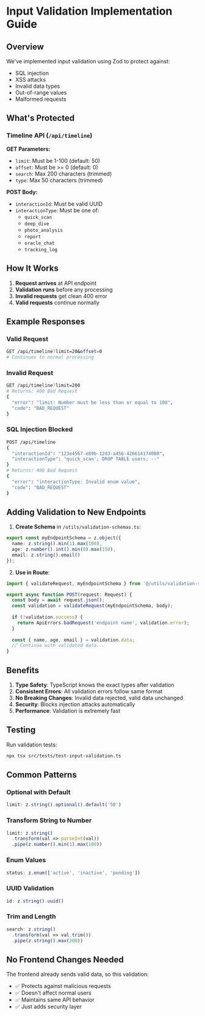 # Input Validation Implementation Guide

## Overview

We've implemented input validation using Zod to protect against:
- SQL injection
- XSS attacks
- Invalid data types
- Out-of-range values
- Malformed requests

## What's Protected

### Timeline API (`/api/timeline`)

**GET Parameters:**
- `limit`: Must be 1-100 (default: 50)
- `offset`: Must be >= 0 (default: 0)
- `search`: Max 200 characters (trimmed)
- `type`: Max 50 characters (trimmed)

**POST Body:**
- `interactionId`: Must be valid UUID
- `interactionType`: Must be one of:
  - `quick_scan`
  - `deep_dive`
  - `photo_analysis`
  - `report`
  - `oracle_chat`
  - `tracking_log`

## How It Works

1. **Request arrives** at API endpoint
2. **Validation runs** before any processing
3. **Invalid requests** get clean 400 error
4. **Valid requests** continue normally

## Example Responses

### Valid Request
```bash
GET /api/timeline?limit=20&offset=0
# Continues to normal processing
```

### Invalid Request
```bash
GET /api/timeline?limit=200
# Returns: 400 Bad Request
{
  "error": "limit: Number must be less than or equal to 100",
  "code": "BAD_REQUEST"
}
```

### SQL Injection Blocked
```bash
POST /api/timeline
{
  "interactionId": "123e4567-e89b-12d3-a456-426614174000",
  "interactionType": "quick_scan'; DROP TABLE users; --"
}
# Returns: 400 Bad Request
{
  "error": "interactionType: Invalid enum value",
  "code": "BAD_REQUEST"
}
```

## Adding Validation to New Endpoints

1. **Create Schema** in `/utils/validation-schemas.ts`:
```typescript
export const myEndpointSchema = z.object({
  name: z.string().min(1).max(100),
  age: z.number().int().min(0).max(150),
  email: z.string().email()
});
```

2. **Use in Route**:
```typescript
import { validateRequest, myEndpointSchema } from '@/utils/validation-schemas';

export async function POST(request: Request) {
  const body = await request.json();
  const validation = validateRequest(myEndpointSchema, body);
  
  if (!validation.success) {
    return ApiErrors.badRequest('endpoint name', validation.error);
  }
  
  const { name, age, email } = validation.data;
  // Continue with validated data...
}
```

## Benefits

1. **Type Safety**: TypeScript knows the exact types after validation
2. **Consistent Errors**: All validation errors follow same format
3. **No Breaking Changes**: Invalid data rejected, valid data unchanged
4. **Security**: Blocks injection attacks automatically
5. **Performance**: Validation is extremely fast

## Testing

Run validation tests:
```bash
npx tsx src/tests/test-input-validation.ts
```

## Common Patterns

### Optional with Default
```typescript
limit: z.string().optional().default('50')
```

### Transform String to Number
```typescript
limit: z.string()
  .transform(val => parseInt(val))
  .pipe(z.number().min(1).max(100))
```

### Enum Values
```typescript
status: z.enum(['active', 'inactive', 'pending'])
```

### UUID Validation
```typescript
id: z.string().uuid()
```

### Trim and Length
```typescript
search: z.string()
  .transform(val => val.trim())
  .pipe(z.string().max(200))
```

## No Frontend Changes Needed

The frontend already sends valid data, so this validation:
- ✅ Protects against malicious requests
- ✅ Doesn't affect normal users
- ✅ Maintains same API behavior
- ✅ Just adds security layer